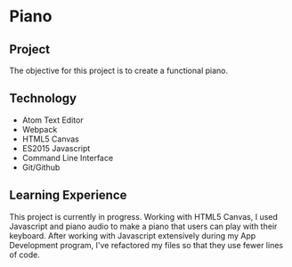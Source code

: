 Piano
======

## Project
The objective for this project is to create a functional piano.

## Technology
* Atom Text Editor
* Webpack
* HTML5 Canvas
* ES2015 Javascript
* Command Line Interface
* Git/Github

## Learning Experience
This project is currently in progress. Working with HTML5 Canvas, I used Javascript and piano audio to make a piano that users can play with their keyboard. After working with Javascript extensively during my App Development program, I've refactored my files so that they use fewer lines of code.
